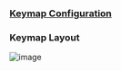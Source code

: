 ### [Keymap Configuration](https://caksoylar.github.io/keymap-drawer?keymap_yaml=H4sIAAAAAAAC_-1XXW7TQBB-zykGlXYBuZA4pS3bFxzH-SGuYxyXAlUpbmKpKE5c2c6DiXyN3obLcJI6M4OTqKCokSJRtS_frL_5dnd2vDtrB14aThIJ05-j4cXQTy9DLxpI6IfR2M9KgZf6USxLAB0_tSM_xvYuCIHmI2Id0UE8RawhfkBsIJ4g2ojTfLqapnd6tqYbClxJqBum4RrZ4tBsZloNNabRcKF50s4KvjfnNdOd8y3iddcx56Q7F_da7QbLm4hfCpWFKqfdbC3JZi6K1FketbugX4qhveAogl5e2lfEz4jHiDriJ8QOokkdFOrxGvHN4iCuRrm2JiPbG9CLMFy0mF5qpaPLMKAB82DyBsllEe7vm18KJOm1LyGJvHGc_fceccDJPGT7Tjzg1ayVgT1e-Vu2-48uAxVeucq2upkMIHPlBwMiDMs1qNqJ8roT0pFcdQDFlBeWsX3G9j3brVXzC0mKIy4aYhMZEmcczjnZ5_S0TU_fVvSe1WS6I2zQHKdLV0i9e2pROZvV0LVDe4H4kgLa4TBfsf3-2A7MPTb5vzdunPgj-ZS4jXicZg26VtFs4WW95qHciZPJ4Ed4MRkHYX_40Ld6jT7g8op7l6v8hVPF0xHe3CD9ML--8n-BXbiWcFZWoHKeq4f5V3JPZ1JVFVCrf2i8MslRPVBgr8wOKielW-bBwD6GDAAA)

### Keymap Layout
![image](https://github.com/user-attachments/assets/3ec18e67-b2e0-469b-ac59-cf2993149f8e)
